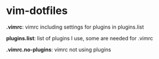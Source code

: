 # vim-dotfiles

**.vimrc**: vimrc including settings for plugins in plugins.list

**plugins.list**: list of plugins I use, some are needed for .vimrc

**.vimrc.no-plugins**: vimrc not using plugins
